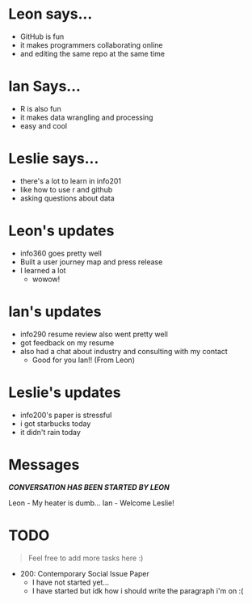 # Leon says...
- GitHub is fun
- it makes programmers collaborating online
- and editing the same repo at the same time

# Ian Says...
- R is also fun
- it makes data wrangling and processing
- easy and cool

# Leslie says...
- there's a lot to learn in info201
- like how to use r and github
- asking questions about data

# Leon's updates
- info360 goes pretty well
- Built a user journey map and press release
- I learned a lot
  - wowow!

# Ian's updates
- info290 resume review also went pretty well
- got feedback on my resume
- also had a chat about industry and consulting with my contact
  - Good for you Ian!! (From Leon)

# Leslie's updates
- info200's paper is stressful
- i got starbucks today
- it didn't rain today

# Messages
***CONVERSATION HAS BEEN STARTED BY LEON***

Leon - My heater is dumb...
Ian - Welcome Leslie!
# TODO
> Feel free to add more tasks here :)

- 200: Contemporary Social Issue Paper
  - I have not started yet...
  - I have started but idk how i should write the paragraph i'm on :(
